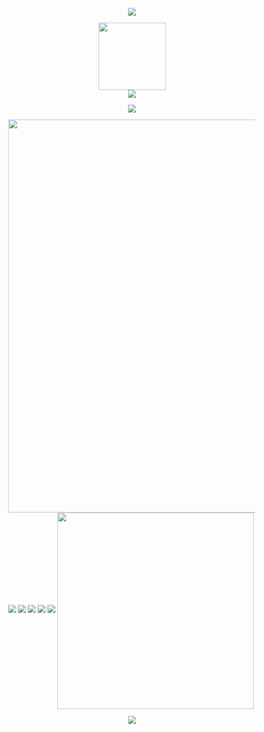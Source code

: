 <p align="center">
<img src="https://capsule-render.vercel.app/api?type=waving&color=timeGradient&height=300&&section=header&text={TITLE}&fontSize=90&fontAlign=50&fontAlignY=30&desc={SUB_TITLE}&descAlign=50&descSize=30&descAlignY=60&animation=twinkling" />
</p>

<div align="center"> <img height="137px" src="https://github-readme-stats.vercel.app/api?username=3323223659&hide_title=true&hide_border=true&show_icons=trueline_height=21&text_color=000&icon_color=000&bg_color=0,ea6161,ffc64d,fffc4d,52fa5a&theme=graywhite" /> </div>

<div align="center"> <img src="https://github-readme-stats.vercel.app/api/top-langs/?username=3323223659&hide_title=true&hide_border=true&layout=compact&langs_count=6&text_color=000&icon_color=fff&bg_color=0,52fa5a,4dfcff,c64dff&theme=graywhite" /> </div>

<p align="center">
  <a href="https://skillicons.dev">
    <img src="https://skillicons.dev/icons?i=idea,java,pycharm,py,vscode,vue" />
  </a>
</p>

<img width="800" src="https://github-readme-activity-graph.vercel.app/graph?username=3323223659&theme=github-compact&hide_border=true&area=true" />

<img src="https://github-readme-stats.vercel.app/api/top-langs/?username=3323223659&layout=compact&hide_border=true&langs_count=10">

<img src="https://komarev.com/ghpvc/?username=your-github-username&abbreviated=true&color=orange">
<img src="https://komarev.com/ghpvc/?username=wdae&abbreviated=true&color=green">
<img src="https://komarev.com/ghpvc/?username=wda&color=blue">
<img src="https://komarev.com/ghpvc/?username=your-github-username&abbreviated=true&color=brightgreen">

<img align="center" width="400" src="https://github-readme-stats.vercel.app/api?username=3323223659&theme=transparent&include_all_commits=true&show_icons=true&hide_border=true" />

<p align="center">
<img src="https://capsule-render.vercel.app/api?type=waving&color=timeGradient&height=300&&section=footer&text={TITLE}&fontSize=90&fontAlign=50&fontAlignY=70&desc={SUB_TITLE}&descAlign=50&descSize=30&descAlignY=40&animation=twinkling" />
</p>
